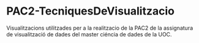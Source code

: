 # PAC2-TecniquesDeVisualitzacio
Visualitzacions utilitzades per a la realitzacio de la PAC2 de la assignatura de visualització de dades del master ciéncia de dades de la UOC.
